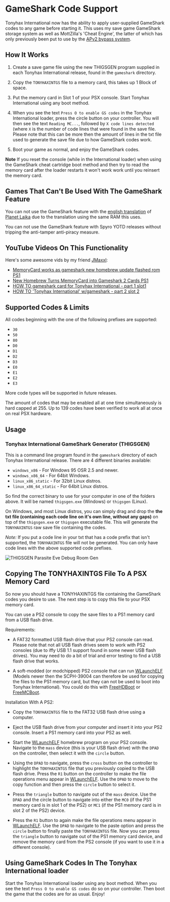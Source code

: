 # GameShark Code Support

Tonyhax International now has the ability to apply user-supplied GameShark codes to any game before starting it. This uses my save game GameShark storage system as well as MottZilla's 'Cheat Engine', the latter of which has only previously been put to use by the [APv2 bypass system](anti-piracy-bypass.md).

## How It Works

1) Create a save game file using the new THIGSGEN program supplied in each Tonyhax International release, found in the `gameshark` directory.

2) Copy the `TONYHAXINTGS` file to a memory card, this takes up 1 Block of space.

3) Put the memory card in Slot 1 of your PSX console. Start Tonyhax International using any boot method.

4) When you see the text `Press O to enable GS codes` in the Tonyhax International loader, press the circle button on your controller. You will then see the text `Reading MC...`, followed by `X code lines detected` (where `X` is the number of code lines that were found in the save file. Please note that this can be more then the amount of lines in the txt file used to generate the save file due to how GameShark codes work.

5) Boot your game as normal, and enjoy the GameShark codes.

**Note** If you reset the console (while in the International loader) when using the GameShark cheat cartridge boot method and then try to read the memory card after the loader restarts it won't work work until you reinsert the memory card.

## Games That Can't Be Used With The GameShark Feature

You can not use the GameShark feature with the [english translation](http://redump.org/disc/37878/) of [Planet Laika](http://redump.org/disc/37878/) due to the translation using the same RAM this uses.

You can not use the GameShark feature with Spyro YOTD releases without tripping the anti-tamper anti-piracy measure.

## YouTube Videos On This Functionality

Here's some awesome vids by my friend [JMaxxl](https://github.com/JMaxxL):

* [MemoryCard works as gameshark new homebrew update flashed rom PS1](https://www.youtube.com/watch?v=msFBSE9-_n4)
* [New Homebrew Turns MemoryCard into Gameshark 2 Cards PS1](https://www.youtube.com/watch?v=rxkbzgrx2zk)
* [HOW TO gameshark card for Tonyhax International - part 1 slot1](https://www.youtube.com/watch?v=CaTJwnGzPCo)
* [HOW TO 'Tonyhax International' w/gameshark - part 2 slot 2](https://www.youtube.com/watch?v=TNlltRoVvjk)

## Supported Codes & Limits

All codes beginning with the one of the following prefixes are supported:

* `30`
* `50`
* `80`
* `D0`
* `D1`
* `D2`
* `D3`
* `E0`
* `E1`
* `E2`
* `E3`

More code types will be supported in future releases.

The amount of codes that may be enabled all at one time simultaneously is hard capped at 255. Up to 139 codes have been verified to work all at once on real PSX hardware.

## Usage

### Tonyhax International GameShark Generator (THIGSGEN)

This is a command line program found in the `gameshark` directory of each Tonyhax International release. There are 4 different binaries available:

*   `windows_x86` - For Windows 95 OSR 2.5 and newer.
*   `windows_x86_64` - For 64bit Windows.
*   `linux_x86_static` - For 32bit Linux distros.
*   `linux_x86_64_static` - For 64bit Linux distros.

So find the correct binary to use for your computer in one of the folders above. It will be named `thigsgen.exe` (Windows) or `thigsgen` (Linux). 

On Windows, and most Linux distros, you can simply drag and drop the **the txt file (containing each code line on it's own line, without any gaps)** on top of the `thigsgen.exe` or `thigsgen` executable file. This will generate the `TONYHAXINTGS` raw save file containing the codes.

_Note:_ If you put a code line in your txt that has a code prefix that isn't supported, the `TONYHAXINTGS` file will not be generated. You can only have code lines with the above supported code prefixes.

![THIGSGEN Parasite Eve Debug Room Gen](images/thigsgen-parasite-eve-debug-room-gen.png)

## Copying The TONYHAXINTGS File To A PSX Memory Card

So now you should have a TONYHAXINTGS file containing the GameShark codes you desire to use. The next step is to copy this file to your PSX memory card.

You can use a PS2 console to copy the save files to a PS1 memory card from a USB flash drive.

Requirements:

* A FAT32 formatted USB flash drive that your PS2 console can read. Please note that not all USB flash drives seem to work with PS2 consoles (due to iffy USB 1.1 support found in some newer USB flash drives). You may need to do a bit of trial and error testing to find a USB flash drive that works.

* A soft-modded (or modchipped) PS2 console that can run [WLaunchELF](https://github.com/ps2homebrew/wLaunchELF) (Models newer then the SCPH-39004 can therefore be used for copying the files to the PS1 memory card, but they can not be used to boot into Tonyhax International). You could do this with [FreeHDBoot](https://www.ps2-home.com/forum/viewtopic.php?t=5208) or [FreeMCBoot](https://www.ps2-home.com/forum/viewtopic.php?t=1248).

Installation With A PS2:

* Copy the `TONYHAXINTGS` file to the FAT32 USB flash drive using a computer.

* Eject the USB flash drive from your computer and insert it into your PS2 console. Insert a PS1 memory card into your PS2 as well. 

* Start the [WLaunchELF](https://github.com/ps2homebrew/wLaunchELF) homebrew program on your PS2 console. Navigate to the `mass` device (this is your USB flash drive) with the `DPAD` on the controller, then select it with the `circle` button. 

* Using the `DPAD` to navigate, press the `cross` button on the controller to highlight the `TONYHAXINTGS` file that you previously copied to the USB flash drive. Press the `R1` button on the controller to make the file operations menu appear in [WLaunchELF](https://github.com/ps2homebrew/wLaunchELF). Use the `DPAD` to move to the copy function and then press the `circle` button to select it.

* Press the `triangle` button to navigate out of the `mass` device. Use the `DPAD` and the circle button to navigate into either the `MC0` (if the PS1 memory card is in slot 1 of the PS2) or `MC1` (if the PS1 memory card is in slot 2 of the PS2) device. 

* Press the `R1` button to again make the file operations menu appear in [WLaunchELF](https://github.com/ps2homebrew/wLaunchELF). Use the `DPAD` to navigate to the paste option and press the `circle` button to finally paste the `TONYHAXINTGS` file. Now you can press the `triangle` button to navigate out of the PS1 memory card device, and remove the memory card from the PS2 console (if you want to use it in a different console).

## Using GameShark Codes In The Tonyhax International loader

Start the Tonyhax International loader using any boot method. When you see the text `Press O to enable GS codes` do so on your controller. Then boot the game that the codes are for as usual. Enjoy!